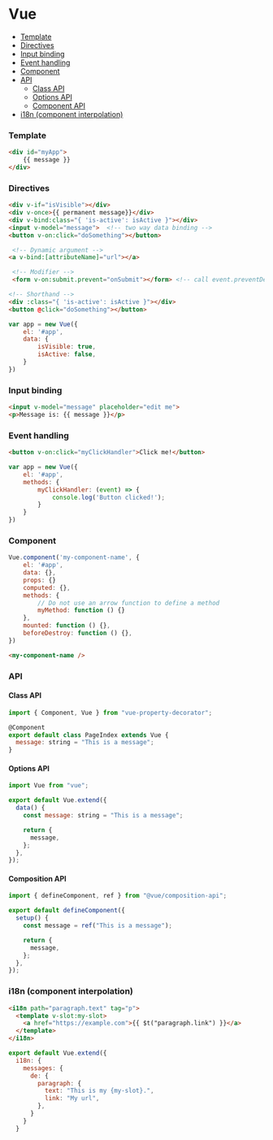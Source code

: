 <!-- markdownlint-disable MD001 -->

# Vue

- [Template](#template)
- [Directives](#directives)
- [Input binding](#input-binding)
- [Event handling](#event-handling)
- [Component](#component)
- [API](#api)
  - [Class API](#class-api)
  - [Options API](#options-api)
  - [Component API](#composition-api)
- [i18n (component interpolation)](#i18n-component-interpolation)

### Template

```html
<div id="myApp">  
    {{ message }}  
</div>
```

### Directives

```html
<div v-if="isVisible"></div>
<div v-once>{{ permanent message}}</div>
<div v-bind:class="{ 'is-active': isActive }"></div>
<input v-model="message">  <!-- two way data binding -->
<button v-on:click="doSomething"></button>

 <!-- Dynamic argument -->
<a v-bind:[attributeName]="url"></a>

 <!-- Modifier -->
 <form v-on:submit.prevent="onSubmit"></form> <!-- call event.preventDefault() -->

<!-- Shorthand -->
<div :class="{ 'is-active': isActive }"></div> 
<button @click="doSomething"></button>
```

```javascript
var app = new Vue({  
    el: '#app',  
    data: {  
        isVisible: true,
        isActive: false,
    }  
})
```

### Input binding

```html
<input v-model="message" placeholder="edit me">
<p>Message is: {{ message }}</p>
```

### Event handling

```html
<button v-on:click="myClickHandler">Click me!</button>  
```

```javascript
var app = new Vue({  
    el: '#app',  
    methods: {  
        myClickHandler: (event) => {  
            console.log('Button clicked!');  
        }  
    }  
})
```

### Component

```javascript
Vue.component('my-component-name', {
    el: '#app',
    data: {},
    props: {}
    computed: {},
    methods: {
        // Do not use an arrow function to define a method
        myMethod: function () {}
    },
    mounted: function () {},
    beforeDestroy: function () {},
})
```

```html
<my-component-name />
```

### API

#### Class API

``` javascript
import { Component, Vue } from "vue-property-decorator";

@Component
export default class PageIndex extends Vue {
  message: string = "This is a message";
}
```

#### Options API

``` javascript
import Vue from "vue";

export default Vue.extend({
  data() {
    const message: string = "This is a message";

    return {
      message,
    };
  },
});
```

#### Composition API

``` javascript
import { defineComponent, ref } from "@vue/composition-api";

export default defineComponent({
  setup() {
    const message = ref("This is a message");

    return {
      message,
    };
  },
});
```

### i18n (component interpolation)

```html
<i18n path="paragraph.text" tag="p">
  <template v-slot:my-slot>
    <a href="https://example.com">{{ $t("paragraph.link") }}</a>
  </template>
</i18n>
```

```javascript
export default Vue.extend({
  i18n: {
    messages: {
      de: {
        paragraph: {
          text: "This is my {my-slot}.",
          link: "My url",
        },
      }
    }
  }
```

